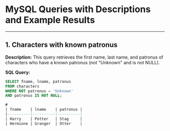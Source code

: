 # MySQL Queries with Descriptions and Example Results

---

## 1. Characters with known patronus
**Description:** This query retrieves the first name, last name, and patronus of characters who have a known patronus (not "Unknown" and is not NULL).

**SQL Query:**
```sql
SELECT fname, lname, patronus
FROM characters
WHERE NOT patronus = 'Unknown'
AND patronus IS NOT NULL;

# 
| fname    | lname    | patronus |
|----------|----------|----------|
| Harry    | Potter   | Stag     |
| Hermione | Granger  | Otter    |


